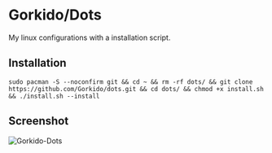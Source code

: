 # Gorkido/Dots
My linux configurations with a installation script.
  
## Installation
```
sudo pacman -S --noconfirm git && cd ~ && rm -rf dots/ && git clone https://github.com/Gorkido/dots.git && cd dots/ && chmod +x install.sh && ./install.sh --install
```

## Screenshot
![Gorkido-Dots](https://user-images.githubusercontent.com/81165187/161403194-ebdd0a66-82c7-4b5f-8507-ea3353070edb.png)
